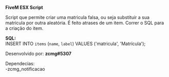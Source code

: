 **FiveM ESX Script**</br>

Script que permite criar uma matricula falsa, ou seja substituir a sua matrícula por outra aleatória. É feito atrases de um item.
Correr o SQL para a criação do item.

**SQL:**</br>
INSERT INTO `items` (`name`, `label`) VALUES ('matricula', 'Matrícula');

Desenvolvido por: **zcmg#5307**</br>

Dependecias:</br>
-zcmg_notificacao